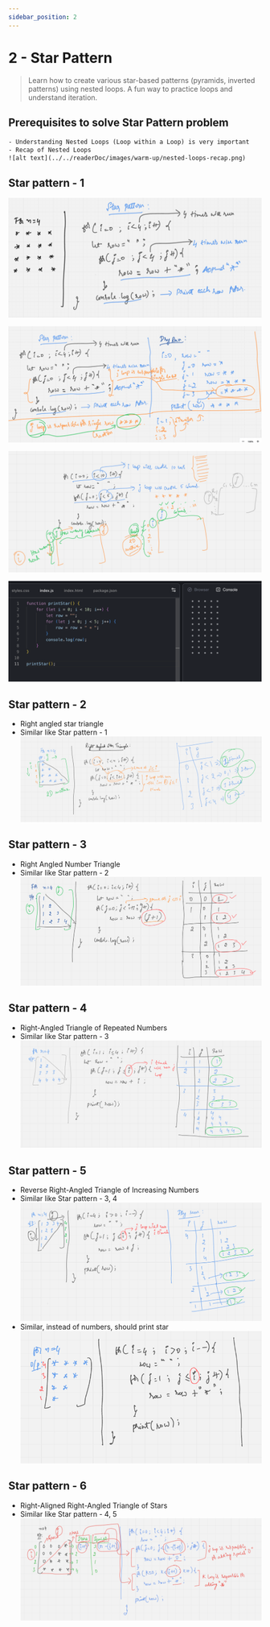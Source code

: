 ```yaml
---
sidebar_position: 2
---
```


# 2 - Star Pattern

> Learn how to create various star-based patterns (pyramids, inverted patterns) using nested loops. A fun way to practice loops and understand iteration.

## Prerequisites to solve Star Pattern problem

    - Understanding Nested Loops (Loop within a Loop) is very important
    - Recap of Nested Loops
    ![alt text](../../readerDoc/images/warm-up/nested-loops-recap.png)

## Star pattern - 1

![alt text](../../readerDoc/images/warm-up/star-pattern-1.png)

![alt text](../../readerDoc/images/warm-up/star-pattern-1-dry-run.png)

![alt text](../../readerDoc/images/warm-up/star-pattern-1-row-column.png)

![alt text](../../readerDoc/images/warm-up/star-pattern-1-demo.png)

## Star pattern - 2

- Right angled star triangle
- Similar like Star pattern - 1
  ![alt text](../../readerDoc/images/warm-up/star-pattern-2-dry-run.png)

## Star pattern - 3

- Right Angled Number Triangle
- Similar like Star pattern - 2
  ![alt text](../../readerDoc/images/warm-up/star-pattern-3-dry-run.png)

## Star pattern - 4

- Right-Angled Triangle of Repeated Numbers
- Similar like Star pattern - 3
  ![alt text](../../readerDoc/images/warm-up/star-pattern-4-dry-run.png)

## Star pattern - 5

- Reverse Right-Angled Triangle of Increasing Numbers
- Similar like Star pattern - 3, 4
  ![alt text](../../readerDoc/images/warm-up/star-pattern-5-dry-run.png)
- Similar, instead of numbers, should print star
  ![alt text](../../readerDoc/images/warm-up/star-pattern-5.1-dry-run.png)

## Star pattern - 6

- Right-Aligned Right-Angled Triangle of Stars
- Similar like Star pattern - 4, 5
  ![alt text](../../readerDoc/images/warm-up/star-pattern-6-dry-run.png)
